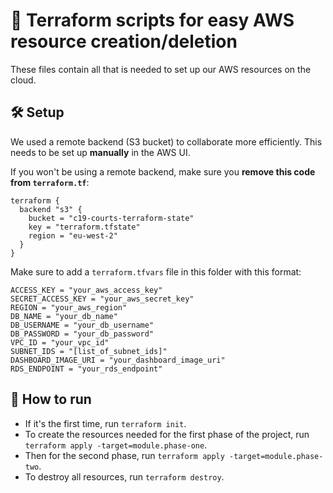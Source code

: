 # 👾 Terraform scripts for easy AWS resource creation/deletion

These files contain all that is needed to set up our AWS resources on the cloud.

## 🛠️ Setup

We used a remote backend (S3 bucket) to collaborate more efficiently. This needs to be set up **manually** in the AWS UI.

If you won't be using a remote backend, make sure you **remove this code from `terraform.tf`**:

```
terraform {
  backend "s3" {
    bucket = "c19-courts-terraform-state"
    key = "terraform.tfstate"
    region = "eu-west-2"
  }
}
```

Make sure to add a `terraform.tfvars` file in this folder with this format:
```
ACCESS_KEY = "your_aws_access_key"
SECRET_ACCESS_KEY = "your_aws_secret_key"
REGION = "your_aws_region"
DB_NAME = "your_db_name"
DB_USERNAME = "your_db_username"
DB_PASSWORD = "your_db_password"
VPC_ID = "your_vpc_id"
SUBNET_IDS = "[list_of_subnet_ids]"
DASHBOARD_IMAGE_URI = "your_dashboard_image_uri"
RDS_ENDPOINT = "your_rds_endpoint"
```

## 🚀 How to run

- If it's the first time, run `terraform init`.
- To create the resources needed for the first phase of the project, run `terraform apply -target=module.phase-one`.
- Then for the second phase, run `terraform apply -target=module.phase-two`.
- To destroy all resources, run `terraform destroy`.